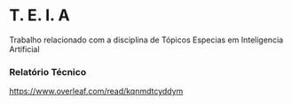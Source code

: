 # T. E. I. A
Trabalho relacionado com a disciplina de Tópicos Especias em Inteligencia Artificial

### Relatório Técnico
https://www.overleaf.com/read/kqnmdtcyddym
